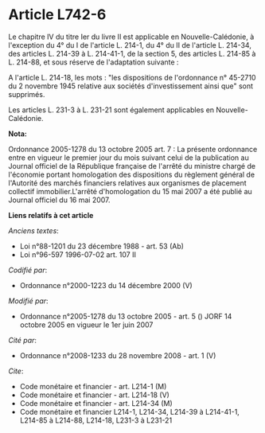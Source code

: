 # Article L742-6

Le chapitre IV du titre Ier du livre II est applicable en Nouvelle-Calédonie, à l'exception du 4° du I de l'article L. 214-1,
du 4° du II de l'article L. 214-34, des articles L. 214-39 à L. 214-41-1, de la section 5, des articles L. 214-85 à L.
214-88, et sous réserve de l'adaptation suivante :

A l'article L. 214-18, les mots : "les dispositions de l'ordonnance n° 45-2710 du 2 novembre 1945 relative aux sociétés
d'investissement ainsi que" sont supprimés.

Les articles L. 231-3 à L. 231-21 sont également applicables en Nouvelle-Calédonie.

**Nota:**

Ordonnance 2005-1278 du 13 octobre 2005 art. 7 : La présente ordonnance entre en vigueur le premier jour du mois suivant
celui de la publication au Journal officiel de la République française de l'arrêté du ministre chargé de l'économie portant
homologation des dispositions du règlement général de l'Autorité des marchés financiers relatives aux organismes de placement
collectif immobilier.L'arrêté d'homologation du 15 mai 2007 a été publié au Journal officiel du 16 mai 2007.

**Liens relatifs à cet article**

_Anciens textes_:

  - Loi n°88-1201 du 23 décembre 1988 - art. 53 (Ab)
  - Loi n°96-597 1996-07-02 art. 107 II

_Codifié par_:

  - Ordonnance n°2000-1223 du 14 décembre 2000 (V)

_Modifié par_:

  - Ordonnance n°2005-1278 du 13 octobre 2005 - art. 5 () JORF 14 octobre 2005 en vigueur le 1er juin 2007

_Cité par_:

  - Ordonnance n°2008-1233 du 28 novembre 2008 - art. 1 (V)

_Cite_:

  - Code monétaire et financier - art. L214-1 (M)
  - Code monétaire et financier - art. L214-18 (V)
  - Code monétaire et financier - art. L214-34 (M)
  - Code monétaire et financier L214-1, L214-34, L214-39 à L214-41-1, L214-85 à L214-88, L214-18, L231-3 à L231-21
